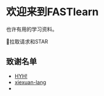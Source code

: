 # 欢迎来到FASTlearn

也许有用的学习资料。

👀拉取请求和STAR

## 致谢名单

- [HYH!](https://github.com/huangyinhaow)
- [xiexuan-lang](https://github.com/xiexuan-lang)
- 
